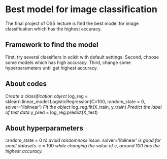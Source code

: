 # Best model for image classification
The final project of OSS lecture is find the best model for image classification which has the highest accuracy.


## Framework to find the model
First, try several classifiers in scikit with default settings.
Second, choose some models which has high accuracy.
Third, change some hyperparameters until get highest accuracy.


## About codes
*Create a classification object*
log_reg = sklearn.linear_model.LogisticRegression(C=100, random_state = 0, solver='liblinear')
*Fit the object*
log_reg.fit(X_train, y_train)
*Predict the label of test data*
y_pred =  log_reg.predict(X_test)


## About hyperparameters
random_state = 0 *to avoid randomness issue.*
solver='liblinear' *is good for small datasets.*
c = 100 *while changing the value of c, around 100 has the highest accuracy.*
